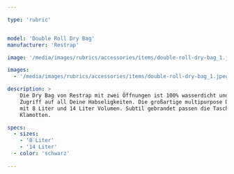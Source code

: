 ```yaml
---

type: 'rubric'


model: 'Double Roll Dry Bag'
manufacturer: 'Restrap'

image: '/media/images/rubrics/accessories/items/double-roll-dry-bag_1.jpeg'

images:
  - '/media/images/rubrics/accessories/items/double-roll-dry-bag_1.jpeg'

description: >
    Die Dry Bag von Restrap mit zwei Öffnungen ist 100% wasserdicht und ermöglicht einfachen 
    Zugriff auf all Deine Habseligkeiten. Die großartige multipurpose Dry Bag von Restrap haben wir 
    mit 8 Liter und 14 Liter Volumen. Subtil gebrandet passen die Taschen an jedes Rad und zu allen 
    Klamotten.

specs:
  - sizes:
    - '8 Liter'
    - '14 Liter'
  - color: 'schwarz'
    
---
```

